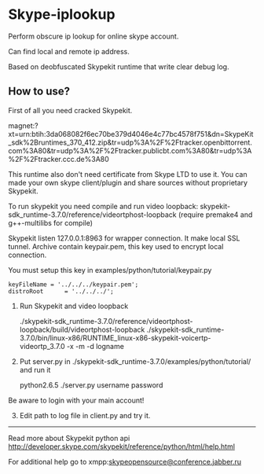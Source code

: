 Skype-iplookup
======================

Perform obscure ip lookup for online skype account.

Can find local and remote ip address.

Based on deobfuscated Skypekit runtime that write clear debug log.

How to use?
-----------

First of all you need cracked Skypekit. 

magnet:?xt=urn:btih:3da068082f6ec70be379d4046e4c77bc4578f751&dn=SkypeKit_sdk%2Bruntimes_370_412.zip&tr=udp%3A%2F%2Ftracker.openbittorrent.com%3A80&tr=udp%3A%2F%2Ftracker.publicbt.com%3A80&tr=udp%3A%2F%2Ftracker.ccc.de%3A80

This runtime also don't need certificate from Skype LTD to use it. You can made your own skype client/plugin and share sources without proprietary Skypekit. 

To run skypekit you need compile and run video loopback:  skypekit-sdk_runtime-3.7.0/reference/videortphost-loopback (require premake4 and g++-multilibs for compile)

Skypekit listen 127.0.0.1:8963 for wrapper connection. It make local SSL tunnel.  Archive contain keypair.pem, this key used to encrypt local connection.

You must setup this key in examples/python/tutorial/keypair.py

    keyFileName = '../../../keypair.pem';
    distroRoot      = '../../../';

	
1. Run Skypekit and video loopback

    ./skypekit-sdk_runtime-3.7.0/reference/videortphost-loopback/build/videortphost-loopback
    ./skypekit-sdk_runtime-3.7.0/bin/linux-x86/RUNTIME_linux-x86-skypekit-voicertp-videortp_3.7.0 -x -m -d logname

2. Put server.py in ./skypekit-sdk_runtime-3.7.0/examples/python/tutorial/ and run it

    python2.6.5 ./server.py username password

  Be aware to login with your main account!


3. Edit path to log file in client.py and try it.




-------------
Read more about Skypekit python api http://developer.skype.com/skypekit/reference/python/html/help.html

For additional help go to xmpp:skypeopensource@conference.jabber.ru

